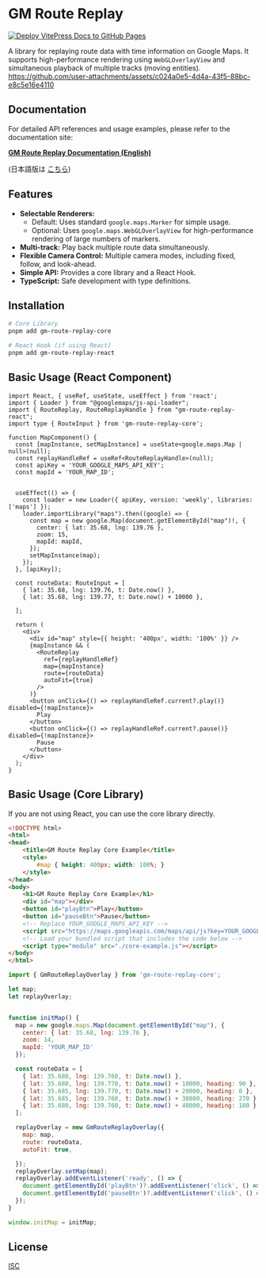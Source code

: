 # GM Route Replay

[![Deploy VitePress Docs to GitHub Pages](https://github.com/skyt-a/gm-route-replay/actions/workflows/deploy-docs.yml/badge.svg)](https://github.com/skyt-a/gm-route-replay/actions/workflows/deploy-docs.yml)

A library for replaying route data with time information on Google Maps.
It supports high-performance rendering using `WebGLOverlayView` and simultaneous playback of multiple tracks (moving entities).
https://github.com/user-attachments/assets/c024a0e5-4d4a-43f5-88bc-e8c5e16e4110

## Documentation

For detailed API references and usage examples, please refer to the documentation site:

**[GM Route Replay Documentation (English)](https://skyt-a.github.io/gm-route-replay/en/)**

(日本語版は [こちら](./README.ja.md))

## Features

*   **Selectable Renderers:**
    *   Default: Uses standard `google.maps.Marker` for simple usage.
    *   Optional: Uses `google.maps.WebGLOverlayView` for high-performance rendering of large numbers of markers.
*   **Multi-track:** Play back multiple route data simultaneously.
*   **Flexible Camera Control:** Multiple camera modes, including fixed, follow, and look-ahead.
*   **Simple API:** Provides a core library and a React Hook.
*   **TypeScript:** Safe development with type definitions.

## Installation

```bash
# Core Library
pnpm add gm-route-replay-core

# React Hook (if using React)
pnpm add gm-route-replay-react
```

## Basic Usage (React Component)

```tsx
import React, { useRef, useState, useEffect } from 'react';
import { Loader } from "@googlemaps/js-api-loader";
import { RouteReplay, RouteReplayHandle } from "gm-route-replay-react";
import type { RouteInput } from 'gm-route-replay-core';

function MapComponent() {
  const [mapInstance, setMapInstance] = useState<google.maps.Map | null>(null);
  const replayHandleRef = useRef<RouteReplayHandle>(null);
  const apiKey = 'YOUR_GOOGLE_MAPS_API_KEY';
  const mapId = 'YOUR_MAP_ID';


  useEffect(() => {
    const loader = new Loader({ apiKey, version: 'weekly', libraries: ['maps'] });
    loader.importLibrary("maps").then((google) => {
      const map = new google.Map(document.getElementById("map")!, {
        center: { lat: 35.68, lng: 139.76 },
        zoom: 15,
        mapId: mapId,
      });
      setMapInstance(map);
    });
  }, [apiKey]);

  const routeData: RouteInput = [
    { lat: 35.68, lng: 139.76, t: Date.now() },
    { lat: 35.68, lng: 139.77, t: Date.now() + 10000 },

  ];

  return (
    <div>
      <div id="map" style={{ height: '400px', width: '100%' }} />
      {mapInstance && (
        <RouteReplay
          ref={replayHandleRef}
          map={mapInstance}
          route={routeData}
          autoFit={true}
        />
      )}
      <button onClick={() => replayHandleRef.current?.play()} disabled={!mapInstance}>
        Play
      </button>
      <button onClick={() => replayHandleRef.current?.pause()} disabled={!mapInstance}>
        Pause
      </button>
    </div>
  );
}
```

## Basic Usage (Core Library)

If you are not using React, you can use the core library directly.

```html
<!DOCTYPE html>
<html>
<head>
    <title>GM Route Replay Core Example</title>
    <style>
        #map { height: 400px; width: 100%; }
    </style>
</head>
<body>
    <h1>GM Route Replay Core Example</h1>
    <div id="map"></div>
    <button id="playBtn">Play</button>
    <button id="pauseBtn">Pause</button>
    <!-- Replace YOUR_GOOGLE_MAPS_API_KEY -->
    <script src="https://maps.googleapis.com/maps/api/js?key=YOUR_GOOGLE_MAPS_API_KEY&callback=initMap&libraries=geometry&v=weekly" defer></script>
    <!-- Load your bundled script that includes the code below -->
    <script type="module" src="./core-example.js"></script> 
</body>
</html>
```

```javascript:core-example.js
import { GmRouteReplayOverlay } from 'gm-route-replay-core';

let map;
let replayOverlay;


function initMap() {
  map = new google.maps.Map(document.getElementById("map"), {
    center: { lat: 35.68, lng: 139.76 },
    zoom: 14,
    mapId: 'YOUR_MAP_ID' 
  });

  const routeData = [
    { lat: 35.680, lng: 139.760, t: Date.now() },
    { lat: 35.680, lng: 139.770, t: Date.now() + 10000, heading: 90 },
    { lat: 35.685, lng: 139.770, t: Date.now() + 20000, heading: 0 },
    { lat: 35.685, lng: 139.760, t: Date.now() + 30000, heading: 270 },
    { lat: 35.680, lng: 139.760, t: Date.now() + 40000, heading: 180 },
  ];

  replayOverlay = new GmRouteReplayOverlay({
    map: map,
    route: routeData,
    autoFit: true,

  });
  replayOverlay.setMap(map);
  replayOverlay.addEventListener('ready', () => {
    document.getElementById('playBtn')?.addEventListener('click', () => replayOverlay?.play());
    document.getElementById('pauseBtn')?.addEventListener('click', () => replayOverlay?.pause());
  });
}

window.initMap = initMap;
```

## License

[ISC](./LICENSE)
